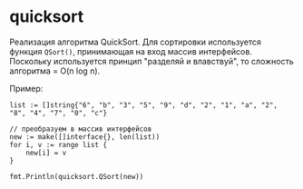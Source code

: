 # quicksort

Реализация алгоритма QuickSort. Для сортировки используется функция `QSort()`, принимающая на вход массив интерфейсов.
Поскольку используется принцип "разделяй и влавствуй", то сложность алгоритма = O(n log n).

Пример:

	list := []string{"6", "b", "3", "5", "9", "d", "2", "1", "a", "2", "8", "4", "7", "0", "c"}

	// преобразуем в массив интерфейсов
	new := make([]interface{}, len(list))
	for i, v := range list {
		new[i] = v
	}
	
	fmt.Println(quicksort.QSort(new))
